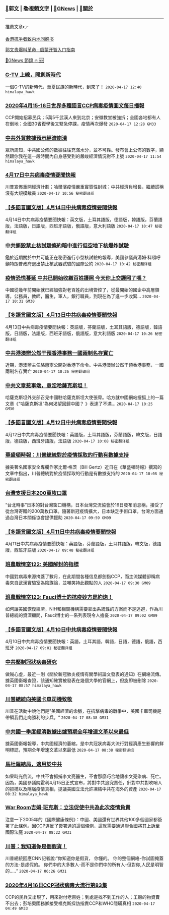 ###  [:eagle:郭文](https://github.com/ourhimalayas/txt) | [:books:視頻文字](https://github.com/ourhimalayas/txt/blob/master/content/README.md) | [:newspaper:GNews](https://github.com/ourhimalayas/txt/blob/master/content/gnews/README.md) | [:pray:關於](https://github.com/ourhimalayas/home/tree/master/about)
---

推薦文章:point_right:

[香港抗争者致内地同胞书](https://github.com/ourhimalayas/news/blob/master/2019/08/a_letter_from_the_hong_kong_people.md)

[郭文贵爆料革命 · 启蒙开智入门指南](https://github.com/ourhimalayas/txt/issues/1)

[:newspaper:GNews 節錄 :fire: :new:](https://github.com/ourhimalayas/txt/blob/master/content/gnews/README.md) 



### [G-TV 上線，開創新時代](/content/gnews/1/README.md)

一個G-TV的新時代，華夏民族的新時代，到來了！  `2020-04-17 12:40 himalaya_hawk`

### [2020年4月15-16日世界多種語言CCP病毒疫情圖文每日播報](/content/gnews/2/README.md)

CCP開始招募民兵；5萬5千武漢人來到北京；安徽教堂被強拆；全國各地都有人在倒地；全國30省復學後又緊急停課，疫情再次爆發  `2020-04-17 12:28 GM33`

### [中共外貿數據預示經濟崩潰](/content/gnews/3/README.md)

眾所周知，中共國公佈的數據往往充滿水分，並不可靠。發布會上公佈的數字，顯然跟你我在這一段時間內自身感受到的嚴峻經濟情況對不上號  `2020-04-17 11:54 himalaya_hawk`

### [4月17日中共病毒疫情要聞快報](/content/gnews/4/README.md)

川普宣佈重開經濟計劃；哈爾濱疫情嚴重實質性封城；中共經濟負增長，繼續謊稱沒有大規模裁員  `2020-04-17 10:56 秘密翻译组`

### [【多語言圖文版】4月14日中共病毒疫情要聞快報](/content/gnews/5/README.md)

4月14日中共病毒疫情要聞快報：英文版，土耳其語版，德語版，韓語版，芬蘭語版，法語版，日語版，西班牙語版，俄語版，意大利語版  `2020-04-17 10:47 秘密翻译组`

### [中共撕毀禁止核試驗條約暗中進行低空地下核爆炸試驗](/content/gnews/6/README.md)

鑑於近期關於中共可能正在秘密進行小型核試驗的報導，美國參議員湯姆·科頓呼籲特朗普政府退出禁止核武器試驗的國際公約  `2020-04-17 10:42 秘密翻译组`

### [疫情恐慌蔓延 中共已開始收繳百姓護照 今天你上交護照了嗎？](/content/gnews/7/README.md)

中國從幾年前開始就已經加強對老百姓的出境管控了，從最開始的國企中高層領導，公務員，教師，醫生，軍人，銀行職員，到現在為了進一步收緊...  `2020-04-17 10:31 GM30`

### [【多語言圖文版】4月13日中共病毒疫情要聞快報](/content/gnews/8/README.md)

4月13日中共病毒疫情要聞快報：英語版，芬蘭語版，土耳其語版，德語版，韓語版，日語版，法語版，西班牙語版，俄語版，意大利語版  `2020-04-17 10:26 秘密翻译组`

### [中共港澳辦公然干預香港事務一國兩制名存實亡](/content/gnews/9/README.md)

近期，港澳辦主任駱惠寧公開對香港下命令。中共港澳辦公然干預香港事務，一國兩制名存實亡  `2020-04-17 10:26 秘密翻译组`

### [中共文章惹事端，意淫哈薩克斯坦！](/content/gnews/10/README.md)

哈薩克斯坦外交部召見中國駐哈薩克斯坦大使張霄。哈方就中國網站搜狐上的一篇文章《“哈薩克斯坦”為何渴望回歸中國？ 》表達了不滿...  `2020-04-17 10:25 GM30`

### [【多語言圖文版】4月12日中共病毒疫情要聞快報](/content/gnews/11/README.md)

4月12日中共病毒疫情要聞快報：英語版，土耳其語版，芬蘭語版，韓文版，日語版，德語版，西班牙語版，法語版  `2020-04-17 10:08 秘密翻译组`

### [華盛頓時報：川普總統對於疫情採取的行動有數據支持](/content/gnews/12/README.md)

據美著名國家安全專欄作家比爾·格茨（Bill Gertz）近日在《華盛頓時報》撰寫的文章中指出，川普總統對於疫情採取的行動是有數據支持的  `2020-04-17 10:08 秘密翻译组`

### [台灣支援日本200萬枚口罩](/content/gnews/13/README.md)

“台北時事”日本的對台灣窗口機構，日本台灣交流協會於16日發布消息稱，接受了從台灣寄贈的200萬枚口罩。隨著新冠疫情擴大，日本缺乏手術口罩，台灣方面通過台灣日本關係協會提供援助  `2020-04-17 09:59 GM09`

### [【多語言圖文版】4月11日中共病毒疫情要聞快報](/content/gnews/14/README.md)

4月11日中共病毒疫情要聞快報：英語版，芬蘭語版，土耳其語版，韓文版，德語版，西班牙語版  `2020-04-17 09:48 秘密翻译组`

### [班農戰情室122: 美國解封的指標](/content/gnews/15/README.md)

中國對病毒來源掩蓋了數月，在此期間各種信息都劍指CCP，而主流媒體卻稱病毒來自武漢實驗室為陰謀論，並嘲笑持此觀點的人  `2020-04-17 09:30 GM09`

### [班農戰情室123: Fauci博士的抗疫妙方是約炮！](/content/gnews/16/README.md)

如何讓美國恢復經濟，NIH和相關機構需要拿出系統性的方案而不是逃避，作為川普總統的資深顧問，Fauci博士的一系列表現令人擔憂  `2020-04-17 09:02 GM09`

### [【多語言圖文版】4月10日中共病毒疫情要聞快報](/content/gnews/17/README.md)

4月10日中共病毒疫情要聞快報：英語，土耳其語，韓語，日語，德語，俄語，西班牙  `2020-04-17 09:01 秘密翻译组`

### [中共壓制冠狀病毒研究](/content/gnews/18/README.md)

做賊心虛，最近一則《關於新冠肺炎疫情有關學術論文發表的通知》在網絡流傳。據英國衛報查證，該通知確實被發表在幾個大學的官網上，但旋即被刪除  `2020-04-17 08:57 himalaya_hawk`

### [川普總統向美國卡車司機致敬](/content/gnews/19/README.md)

川普在活動中說他們是&quot;美國經濟的命脈，在抗擊病毒的戰爭中，美國卡車司機是帶領我們走向勝利的步兵。“  `2020-04-17 08:38 GM31`

### [中共國一季度經濟數據出爐預期全年增速文革以來最低](/content/gnews/20/README.md)

據英國衛報報導，中共國經濟的萎縮，是中共冠狀病毒大流行對經濟產生影響的鮮明標誌，預期全年增速文革以來最低  `2020-04-17 08:38 秘密翻译组`

### [馬杜羅結局，適用於中共](/content/gnews/21/README.md)

如果時光倒流，中共不會抓捕李文亮醫生，不會那麼巧合地讓李文亮染病、死亡。因為，美國參議院霍利4月15日正式宣布，將對中共追究責任，針對中共對吹哨人的抓捕以及隱瞞疫情真相，提議美國立法允許凍結中共在海外的資產  `2020-04-17 08:32 himalaya_hawk`

### [War Room吉姆·班克斯：立法促使中共為此次疫情負責](/content/gnews/22/README.md)

注意一下2005年的《國際健康條例》：中國、美國還有世界其他100多個國家都簽署了此條例。因CCP違反了簽署過的這個條例，這就需要通過聯合國將其上訴至國際法庭  `2020-04-17 08:22 GM31`

### [川普：我知道你是個假貨！](/content/gnews/23/README.md)

川普總統回應CNN記者說:“你知道你是假貨， 你懂的。 你的整個網絡-你試圖掩蓋的方法-是虛假的。 你們中的大多數人-而不是你們中的所有人-但對你,人民是明智的.....“  `2020-04-17 06:26 GM31`

### [2020年4月16日CCP冠狀病毒大流行第83集](/content/gnews/24/README.md)

CCP的民兵又出現了，用來對付老百姓；到處是找不到工作的人；工廠的物資賣不出去；彭培奧國務卿接受福克斯採訪指責CCP和WHO隱瞞真相  `2020-04-17 04:49 GM33`

